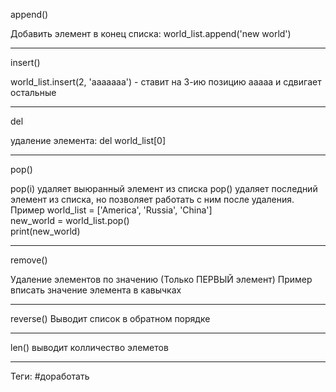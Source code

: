 append()

Добавить элемент в конец списка:
world_list.append('new world')
__________________________________

insert()

world_list.insert(2, 'aaaaaaa') - ставит на 3-ию позицию ааааа и сдвигает остальные
__________________________________

del

удаление элемента: 
del world_list[0]
__________________________________

pop()

pop(i)  удаляет выюранный элемент из списка 
pop() удаляет последний элемент из списка, но позволяет работать с ним
после удаления.
Пример
	world_list = ['America', 'Russia', 'China']  
	new_world = world_list.pop()  
	print(new_world)
__________________________________

remove()

Удаление элементов по значению
(Только ПЕРВЫЙ элемент)
Пример
	вписать значение элемента в кавычках
__________________________________

reverse()
Выводит список в обратном порядке
__________________________________

len()
выводит колличество элеметов
__________________________________






Теги: #доработать